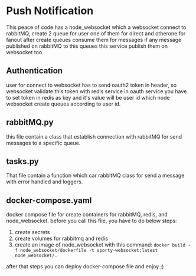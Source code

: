 # Push Notification
This peace of code has a node_websocket which a websocket connect to rabbitMQ, create 2 queue for user one of them for direct and
otherone for fanout after create queues consume them for messages if any message published on rabbitMQ to this queues this service 
publish them on websocket too.

## Authentication
user for connect to websocket has to send oauth2 token in header, so websocket validate this token with redis service in oauth service
you have to set token in redis as key and it's value will be user id which node websocket create queues according to user id.

## rabbitMQ.py
this file contain a class that establish connection with rabbitMQ for send messages to a specific queue.

## tasks.py
That file contain a function which car rabbitMQ class for send a message with error handled and loggers.

## docker-compose.yaml
docker compose file for create containers for rabbitMQ, redis, and node_websocket. before you call this file, you have to do below steps:
1. create secrets
2. create volumes for rabbitmq and redis
3. create an image of node_websocket with this command: `docker build -f node_websocket/dockerfile -t sporty-websocket:latest node_websocket/.`

after that steps you can deploy docker-compose file and enjoy ;)
